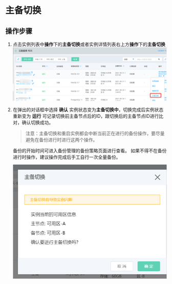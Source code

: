 # 主备切换

## 操作步骤

1. 点击实例列表中**操作**下的**主备切换**或者实例详情列表右上方**操作**下的**主备切换**
   ![主备切换1](../../../../../image/RDS/Failover-Instance-1.png)

2. 在弹出的对话框中选择 **确认**
   实例状态变为**主备切换中**，切换完成后实例状态重新变为 **运行**
   可记录切换前主备节点后的ID，跟切换后的主备节点ID进行比对，确认切换成功。

   >注意：主备切换和重启实例都会中断当前正在进行的备份操作，要尽量避免在备份进行时进行这两个操作。

   备份的开始时间可进入备份管理的备份策略页面进行查看。 如果不得不在备份进行时操作，建议操作完成后手工自行一次全量备份。
   
   ![主备切换2](../../../../../image/RDS/Failover-Instance-2.png)



